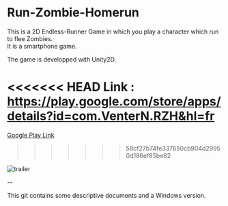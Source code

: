 # Run-Zombie-Homerun

This is a 2D Endless-Runner Game in which you play a character which run to flee Zombies.  
It is a smartphone game.

The game is developped with Unity2D.

<<<<<<< HEAD
Link : https://play.google.com/store/apps/details?id=com.VenterN.RZH&hl=fr
=======
[Google Play Link](https://play.google.com/apps/testing/com.VenterN.RZH)
>>>>>>> 58cf27b74fe337650cb904d29950d186ef85be82

![trailer](Trailer.gif)

--

This git contains some descriptive documents and a Windows version.
